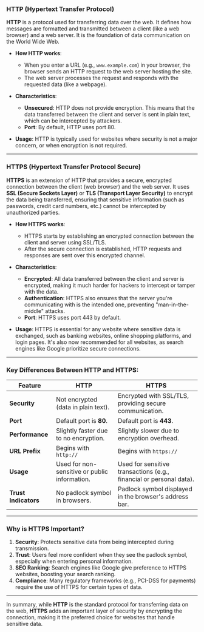 ### **HTTP (Hypertext Transfer Protocol)**

**HTTP** is a protocol used for transferring data over the web. It defines how messages are formatted and transmitted between a client (like a web browser) and a web server. It is the foundation of data communication on the World Wide Web.

- **How HTTP works**: 
  - When you enter a URL (e.g., `www.example.com`) in your browser, the browser sends an HTTP request to the web server hosting the site.
  - The web server processes the request and responds with the requested data (like a webpage).
  
- **Characteristics**:
  - **Unsecured**: HTTP does not provide encryption. This means that the data transferred between the client and server is sent in plain text, which can be intercepted by attackers.
  - **Port**: By default, HTTP uses port 80.
  
- **Usage**: HTTP is typically used for websites where security is not a major concern, or when encryption is not required.

---

### **HTTPS (Hypertext Transfer Protocol Secure)**

**HTTPS** is an extension of HTTP that provides a secure, encrypted connection between the client (web browser) and the web server. It uses **SSL (Secure Sockets Layer)** or **TLS (Transport Layer Security)** to encrypt the data being transferred, ensuring that sensitive information (such as passwords, credit card numbers, etc.) cannot be intercepted by unauthorized parties.

- **How HTTPS works**:
  - HTTPS starts by establishing an encrypted connection between the client and server using SSL/TLS.
  - After the secure connection is established, HTTP requests and responses are sent over this encrypted channel.

- **Characteristics**:
  - **Encrypted**: All data transferred between the client and server is encrypted, making it much harder for hackers to intercept or tamper with the data.
  - **Authentication**: HTTPS also ensures that the server you're communicating with is the intended one, preventing "man-in-the-middle" attacks.
  - **Port**: HTTPS uses port 443 by default.
  
- **Usage**: HTTPS is essential for any website where sensitive data is exchanged, such as banking websites, online shopping platforms, and login pages. It's also now recommended for all websites, as search engines like Google prioritize secure connections.

---

### **Key Differences Between HTTP and HTTPS**:

| Feature             | **HTTP**                            | **HTTPS**                               |
|---------------------|-------------------------------------|-----------------------------------------|
| **Security**        | Not encrypted (data in plain text). | Encrypted with SSL/TLS, providing secure communication. |
| **Port**            | Default port is **80**.             | Default port is **443**.               |
| **Performance**     | Slightly faster due to no encryption. | Slightly slower due to encryption overhead. |
| **URL Prefix**      | Begins with `http://`               | Begins with `https://`                 |
| **Usage**           | Used for non-sensitive or public information. | Used for sensitive transactions (e.g., financial or personal data). |
| **Trust Indicators**| No padlock symbol in browsers.      | Padlock symbol displayed in the browser's address bar. |

---

### **Why is HTTPS Important?**
1. **Security**: Protects sensitive data from being intercepted during transmission.
2. **Trust**: Users feel more confident when they see the padlock symbol, especially when entering personal information.
3. **SEO Ranking**: Search engines like Google give preference to HTTPS websites, boosting your search ranking.
4. **Compliance**: Many regulatory frameworks (e.g., PCI-DSS for payments) require the use of HTTPS for certain types of data.

---

In summary, while **HTTP** is the standard protocol for transferring data on the web, **HTTPS** adds an important layer of security by encrypting the connection, making it the preferred choice for websites that handle sensitive data.
